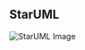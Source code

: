 ## StarUML
<img src="https://static.javatpoint.com/tutorial/uml/images/uml-tools1.png" alt="StarUML Image">